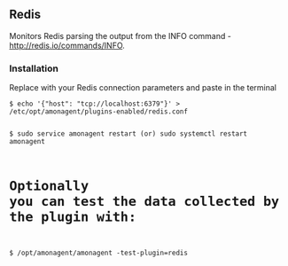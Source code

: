 ## Redis

<p>
Monitors Redis parsing the output from the <span class="code">INFO</span> command -
<a href="http://redis.io/commands/INFO">http://redis.io/commands/INFO</a>.
</p>

### Installation

<p>Replace with your Redis connection parameters and paste in the terminal</p>
<pre ><code class="language-bash">$ echo '{"host": "tcp://localhost:6379"}' > /etc/opt/amonagent/plugins-enabled/redis.conf


$ sudo service amonagent restart (or) sudo systemctl restart amonagent

# Optionally you can test the data collected by the plugin with:
$ /opt/amonagent/amonagent -test-plugin=redis
</code></pre>
